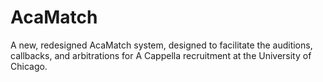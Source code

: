 # AcaMatch
A new, redesigned AcaMatch system, designed to facilitate the auditions, callbacks, and arbitrations for A Cappella recruitment at the University of Chicago.
